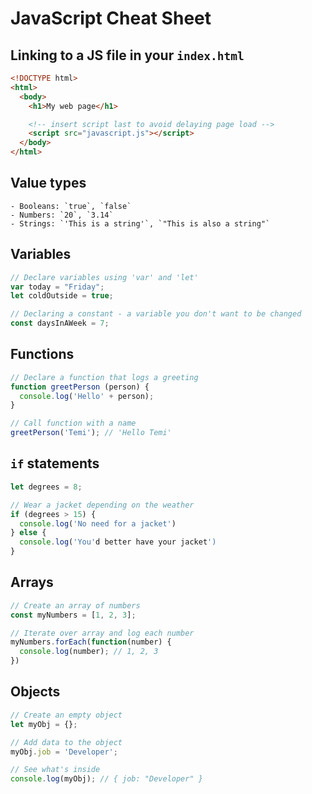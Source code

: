 # JavaScript Cheat Sheet

## Linking to a JS file in your `index.html`
```html
<!DOCTYPE html>
<html>
  <body>
    <h1>My web page</h1>

    <!-- insert script last to avoid delaying page load -->
    <script src="javascript.js"></script>
  </body>
</html>
```

## Value types
```
- Booleans: `true`, `false`
- Numbers: `20`, `3.14`
- Strings: `'This is a string'`, `"This is also a string"`
```

## Variables
```js
// Declare variables using 'var' and 'let'
var today = "Friday";
let coldOutside = true;

// Declaring a constant - a variable you don't want to be changed
const daysInAWeek = 7;
```

## Functions
```js
// Declare a function that logs a greeting
function greetPerson (person) {
  console.log('Hello' + person);
}

// Call function with a name
greetPerson('Temi'); // 'Hello Temi'
```

## `if` statements
```js
let degrees = 8;

// Wear a jacket depending on the weather
if (degrees > 15) {
  console.log('No need for a jacket')
} else {
  console.log('You'd better have your jacket')
}
```

## Arrays
```js
// Create an array of numbers
const myNumbers = [1, 2, 3];

// Iterate over array and log each number
myNumbers.forEach(function(number) {
  console.log(number); // 1, 2, 3
})
```

## Objects
```js
// Create an empty object
let myObj = {};

// Add data to the object
myObj.job = 'Developer';

// See what's inside
console.log(myObj); // { job: "Developer" }
```
